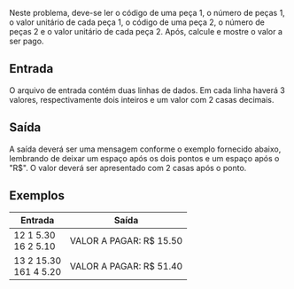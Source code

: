 Neste problema, deve-se ler o código de uma peça 1, o número de peças 1, o valor unitário de cada peça 1, o código de uma peça 2, o número de peças 2 e o valor unitário de cada peça 2. Após, calcule e mostre o valor a ser pago.

## Entrada
O arquivo de entrada contém duas linhas de dados. Em cada linha haverá 3 valores, respectivamente dois inteiros e um valor com 2 casas decimais.

## Saída
A saída deverá ser uma mensagem conforme o exemplo fornecido abaixo, lembrando de deixar um espaço após os dois pontos e um espaço após o "R$". O valor deverá ser apresentado com 2 casas após o ponto.

## Exemplos
|Entrada|Saída|
|-------|-----|
|12 1 5.30<br>16 2 5.10|VALOR A PAGAR: R$ 15.50|
|13 2 15.30<br>161 4 5.20|VALOR A PAGAR: R$ 51.40|
